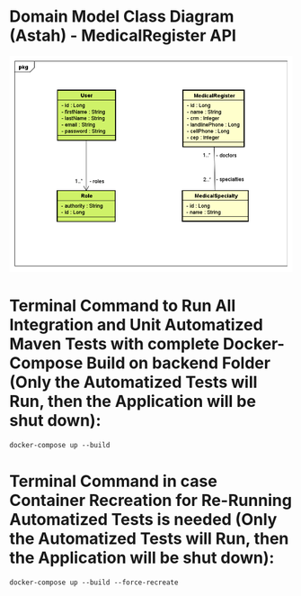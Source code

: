 # Domain Model Class Diagram (Astah) - MedicalRegister API

![alt text](https://github.com/CarlosLaurine/Medical-Register-Authenticated-and-Validated-System-Project-Mono-Repo/blob/main/Domain%20Model%20Class%20Diagram%20-%20MedicalRegister%20API%20PNG.png)

# Terminal Command to Run All Integration and Unit Automatized Maven Tests with complete Docker-Compose Build on backend Folder (Only the Automatized Tests will Run, then the Application will be shut down):
```
docker-compose up --build 
``` 
# Terminal Command in case Container Recreation for Re-Running Automatized Tests is needed (Only the Automatized Tests will Run, then the Application will be shut down):
```
docker-compose up --build --force-recreate
```
